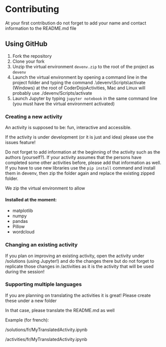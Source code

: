 # Contributing
At your first contribution do not forget to add your name and contact information to the README.md file

## Using GitHub
1. Fork the repository
2. Clone your fork
3. Unzip the virtual environment `devenv.zip` to the root of the project as `devenv`
4. Launch the virtual environment by opening a command line in the project folder and typing the command .\devenv\Scripts\activate (Windows) at the root of CoderDojoActivities, Mac and Linux will probably use ./devenv/Scripts/activate
5. Launch Jupyter by typing `jupyter notebook` in the same command line (you must have the virtual environment activated)


### Creating a new activity
An activity is supposed to be: fun, interactive and accessible.

If the activity is under development (or it is just and idea) please use the issues feature!

Do not forget to add information at the beginning of the activity such as the authors (yourself?).
If your activity assumes that the persons have completed some other activities before, please add that information as well.
If you have to use new libraries use the `pip install` command and install them in devenv, then zip the folder again and replace the existing zipped folder.

We zip the virtual environment to allow

#### Installed at the moment:
* matplotlib
* numpy
* pandas
* Pillow
* wordcloud

### Changing an existing activity
If you plan on improving an existing activity, open the activity under /solutions (using Jupyter!) and do the changes there but do not forget to replicate those changes in /activities as it is the activity that will be used during the session!

### Supporting multiple languages
If you are planning on translating the activities it is great! Please create these under a new folder

In that case, please translate the README.md as well 

Example (for french):

/solutions/fr/MyTranslatedActivity.ipynb

/activities/fr/MyTranslatedActivity.ipynb

